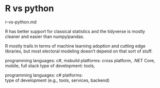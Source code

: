 # R vs python

r-vs-python.md

R has better support for classical statistics and the tidyverse is mostly cleaner and easier 
than numpy/pandas. 

R mostly trails in terms of machine learning adoption and cutting edge libraries, 
but most electoral modeling doesn’t depend on that sort of stuff.








programming languages:  c#, msbuild
platforms:              cross platform, .NET Core, mobile, full stack
type of development:    tools, 

programming languages:  c#
platforms:              
type of development (e.g., tools, services, backend)